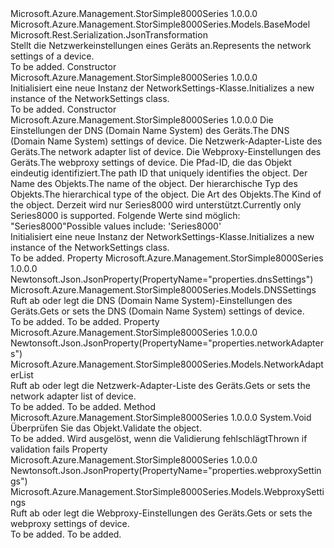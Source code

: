 <Type Name="NetworkSettings" FullName="Microsoft.Azure.Management.StorSimple8000Series.Models.NetworkSettings">
  <TypeSignature Language="C#" Value="public class NetworkSettings : Microsoft.Azure.Management.StorSimple8000Series.Models.BaseModel" />
  <TypeSignature Language="ILAsm" Value=".class public auto ansi beforefieldinit NetworkSettings extends Microsoft.Azure.Management.StorSimple8000Series.Models.BaseModel" />
  <TypeSignature Language="DocId" Value="T:Microsoft.Azure.Management.StorSimple8000Series.Models.NetworkSettings" />
  <TypeSignature Language="VB.NET" Value="Public Class NetworkSettings&#xA;Inherits BaseModel" />
  <TypeSignature Language="F#" Value="type NetworkSettings = class&#xA;    inherit BaseModel" />
  <AssemblyInfo>
    <AssemblyName>Microsoft.Azure.Management.StorSimple8000Series</AssemblyName>
    <AssemblyVersion>1.0.0.0</AssemblyVersion>
  </AssemblyInfo>
  <Base>
    <BaseTypeName>Microsoft.Azure.Management.StorSimple8000Series.Models.BaseModel</BaseTypeName>
  </Base>
  <Interfaces />
  <Attributes>
    <Attribute>
      <AttributeName>Microsoft.Rest.Serialization.JsonTransformation</AttributeName>
    </Attribute>
  </Attributes>
  <Docs>
    <summary>
            <span data-ttu-id="ca2b9-101">Stellt die Netzwerkeinstellungen eines Geräts an.</span><span class="sxs-lookup"><span data-stu-id="ca2b9-101">Represents the network settings of a device.</span></span>
            </summary>
    <remarks>To be added.</remarks>
  </Docs>
  <Members>
    <Member MemberName=".ctor">
      <MemberSignature Language="C#" Value="public NetworkSettings ();" />
      <MemberSignature Language="ILAsm" Value=".method public hidebysig specialname rtspecialname instance void .ctor() cil managed" />
      <MemberSignature Language="DocId" Value="M:Microsoft.Azure.Management.StorSimple8000Series.Models.NetworkSettings.#ctor" />
      <MemberSignature Language="VB.NET" Value="Public Sub New ()" />
      <MemberType>Constructor</MemberType>
      <AssemblyInfo>
        <AssemblyName>Microsoft.Azure.Management.StorSimple8000Series</AssemblyName>
        <AssemblyVersion>1.0.0.0</AssemblyVersion>
      </AssemblyInfo>
      <Parameters />
      <Docs>
        <summary>
            <span data-ttu-id="ca2b9-102">Initialisiert eine neue Instanz der NetworkSettings-Klasse.</span><span class="sxs-lookup"><span data-stu-id="ca2b9-102">Initializes a new instance of the NetworkSettings class.</span></span>
            </summary>
        <remarks>To be added.</remarks>
      </Docs>
    </Member>
    <Member MemberName=".ctor">
      <MemberSignature Language="C#" Value="public NetworkSettings (Microsoft.Azure.Management.StorSimple8000Series.Models.DNSSettings dnsSettings, Microsoft.Azure.Management.StorSimple8000Series.Models.NetworkAdapterList networkAdapters, Microsoft.Azure.Management.StorSimple8000Series.Models.WebproxySettings webproxySettings, string id = null, string name = null, string type = null, Nullable&lt;Microsoft.Azure.Management.StorSimple8000Series.Models.Kind&gt; kind = null);" />
      <MemberSignature Language="ILAsm" Value=".method public hidebysig specialname rtspecialname instance void .ctor(class Microsoft.Azure.Management.StorSimple8000Series.Models.DNSSettings dnsSettings, class Microsoft.Azure.Management.StorSimple8000Series.Models.NetworkAdapterList networkAdapters, class Microsoft.Azure.Management.StorSimple8000Series.Models.WebproxySettings webproxySettings, string id, string name, string type, valuetype System.Nullable`1&lt;valuetype Microsoft.Azure.Management.StorSimple8000Series.Models.Kind&gt; kind) cil managed" />
      <MemberSignature Language="DocId" Value="M:Microsoft.Azure.Management.StorSimple8000Series.Models.NetworkSettings.#ctor(Microsoft.Azure.Management.StorSimple8000Series.Models.DNSSettings,Microsoft.Azure.Management.StorSimple8000Series.Models.NetworkAdapterList,Microsoft.Azure.Management.StorSimple8000Series.Models.WebproxySettings,System.String,System.String,System.String,System.Nullable{Microsoft.Azure.Management.StorSimple8000Series.Models.Kind})" />
      <MemberSignature Language="F#" Value="new Microsoft.Azure.Management.StorSimple8000Series.Models.NetworkSettings : Microsoft.Azure.Management.StorSimple8000Series.Models.DNSSettings * Microsoft.Azure.Management.StorSimple8000Series.Models.NetworkAdapterList * Microsoft.Azure.Management.StorSimple8000Series.Models.WebproxySettings * string * string * string * Nullable&lt;Microsoft.Azure.Management.StorSimple8000Series.Models.Kind&gt; -&gt; Microsoft.Azure.Management.StorSimple8000Series.Models.NetworkSettings" Usage="new Microsoft.Azure.Management.StorSimple8000Series.Models.NetworkSettings (dnsSettings, networkAdapters, webproxySettings, id, name, type, kind)" />
      <MemberType>Constructor</MemberType>
      <AssemblyInfo>
        <AssemblyName>Microsoft.Azure.Management.StorSimple8000Series</AssemblyName>
        <AssemblyVersion>1.0.0.0</AssemblyVersion>
      </AssemblyInfo>
      <Parameters>
        <Parameter Name="dnsSettings" Type="Microsoft.Azure.Management.StorSimple8000Series.Models.DNSSettings" />
        <Parameter Name="networkAdapters" Type="Microsoft.Azure.Management.StorSimple8000Series.Models.NetworkAdapterList" />
        <Parameter Name="webproxySettings" Type="Microsoft.Azure.Management.StorSimple8000Series.Models.WebproxySettings" />
        <Parameter Name="id" Type="System.String" />
        <Parameter Name="name" Type="System.String" />
        <Parameter Name="type" Type="System.String" />
        <Parameter Name="kind" Type="System.Nullable&lt;Microsoft.Azure.Management.StorSimple8000Series.Models.Kind&gt;" />
      </Parameters>
      <Docs>
        <param name="dnsSettings"><span data-ttu-id="ca2b9-103">Die Einstellungen der DNS (Domain Name System) des Geräts.</span><span class="sxs-lookup"><span data-stu-id="ca2b9-103">The DNS (Domain Name System) settings of device.</span></span></param>
        <param name="networkAdapters"><span data-ttu-id="ca2b9-104">Die Netzwerk-Adapter-Liste des Geräts.</span><span class="sxs-lookup"><span data-stu-id="ca2b9-104">The network adapter list of device.</span></span></param>
        <param name="webproxySettings"><span data-ttu-id="ca2b9-105">Die Webproxy-Einstellungen des Geräts.</span><span class="sxs-lookup"><span data-stu-id="ca2b9-105">The webproxy settings of device.</span></span></param>
        <param name="id"><span data-ttu-id="ca2b9-106">Die Pfad-ID, die das Objekt eindeutig identifiziert.</span><span class="sxs-lookup"><span data-stu-id="ca2b9-106">The path ID that uniquely identifies the object.</span></span></param>
        <param name="name"><span data-ttu-id="ca2b9-107">Der Name des Objekts.</span><span class="sxs-lookup"><span data-stu-id="ca2b9-107">The name of the object.</span></span></param>
        <param name="type"><span data-ttu-id="ca2b9-108">Der hierarchische Typ des Objekts.</span><span class="sxs-lookup"><span data-stu-id="ca2b9-108">The hierarchical type of the object.</span></span></param>
        <param name="kind"><span data-ttu-id="ca2b9-109">Die Art des Objekts.</span><span class="sxs-lookup"><span data-stu-id="ca2b9-109">The Kind of the object.</span></span> <span data-ttu-id="ca2b9-110">Derzeit wird nur Series8000 wird unterstützt.</span><span class="sxs-lookup"><span data-stu-id="ca2b9-110">Currently only Series8000 is supported.</span></span> <span data-ttu-id="ca2b9-111">Folgende Werte sind möglich: "Series8000"</span><span class="sxs-lookup"><span data-stu-id="ca2b9-111">Possible values include: 'Series8000'</span></span></param>
        <summary>
            <span data-ttu-id="ca2b9-112">Initialisiert eine neue Instanz der NetworkSettings-Klasse.</span><span class="sxs-lookup"><span data-stu-id="ca2b9-112">Initializes a new instance of the NetworkSettings class.</span></span>
            </summary>
        <remarks>To be added.</remarks>
      </Docs>
    </Member>
    <Member MemberName="DnsSettings">
      <MemberSignature Language="C#" Value="public Microsoft.Azure.Management.StorSimple8000Series.Models.DNSSettings DnsSettings { get; set; }" />
      <MemberSignature Language="ILAsm" Value=".property instance class Microsoft.Azure.Management.StorSimple8000Series.Models.DNSSettings DnsSettings" />
      <MemberSignature Language="DocId" Value="P:Microsoft.Azure.Management.StorSimple8000Series.Models.NetworkSettings.DnsSettings" />
      <MemberSignature Language="VB.NET" Value="Public Property DnsSettings As DNSSettings" />
      <MemberSignature Language="F#" Value="member this.DnsSettings : Microsoft.Azure.Management.StorSimple8000Series.Models.DNSSettings with get, set" Usage="Microsoft.Azure.Management.StorSimple8000Series.Models.NetworkSettings.DnsSettings" />
      <MemberType>Property</MemberType>
      <AssemblyInfo>
        <AssemblyName>Microsoft.Azure.Management.StorSimple8000Series</AssemblyName>
        <AssemblyVersion>1.0.0.0</AssemblyVersion>
      </AssemblyInfo>
      <Attributes>
        <Attribute>
          <AttributeName>Newtonsoft.Json.JsonProperty(PropertyName="properties.dnsSettings")</AttributeName>
        </Attribute>
      </Attributes>
      <ReturnValue>
        <ReturnType>Microsoft.Azure.Management.StorSimple8000Series.Models.DNSSettings</ReturnType>
      </ReturnValue>
      <Docs>
        <summary>
            <span data-ttu-id="ca2b9-113">Ruft ab oder legt die DNS (Domain Name System)-Einstellungen des Geräts.</span><span class="sxs-lookup"><span data-stu-id="ca2b9-113">Gets or sets the DNS (Domain Name System) settings of device.</span></span>
            </summary>
        <value>To be added.</value>
        <remarks>To be added.</remarks>
      </Docs>
    </Member>
    <Member MemberName="NetworkAdapters">
      <MemberSignature Language="C#" Value="public Microsoft.Azure.Management.StorSimple8000Series.Models.NetworkAdapterList NetworkAdapters { get; set; }" />
      <MemberSignature Language="ILAsm" Value=".property instance class Microsoft.Azure.Management.StorSimple8000Series.Models.NetworkAdapterList NetworkAdapters" />
      <MemberSignature Language="DocId" Value="P:Microsoft.Azure.Management.StorSimple8000Series.Models.NetworkSettings.NetworkAdapters" />
      <MemberSignature Language="VB.NET" Value="Public Property NetworkAdapters As NetworkAdapterList" />
      <MemberSignature Language="F#" Value="member this.NetworkAdapters : Microsoft.Azure.Management.StorSimple8000Series.Models.NetworkAdapterList with get, set" Usage="Microsoft.Azure.Management.StorSimple8000Series.Models.NetworkSettings.NetworkAdapters" />
      <MemberType>Property</MemberType>
      <AssemblyInfo>
        <AssemblyName>Microsoft.Azure.Management.StorSimple8000Series</AssemblyName>
        <AssemblyVersion>1.0.0.0</AssemblyVersion>
      </AssemblyInfo>
      <Attributes>
        <Attribute>
          <AttributeName>Newtonsoft.Json.JsonProperty(PropertyName="properties.networkAdapters")</AttributeName>
        </Attribute>
      </Attributes>
      <ReturnValue>
        <ReturnType>Microsoft.Azure.Management.StorSimple8000Series.Models.NetworkAdapterList</ReturnType>
      </ReturnValue>
      <Docs>
        <summary>
            <span data-ttu-id="ca2b9-114">Ruft ab oder legt die Netzwerk-Adapter-Liste des Geräts.</span><span class="sxs-lookup"><span data-stu-id="ca2b9-114">Gets or sets the network adapter list of device.</span></span>
            </summary>
        <value>To be added.</value>
        <remarks>To be added.</remarks>
      </Docs>
    </Member>
    <Member MemberName="Validate">
      <MemberSignature Language="C#" Value="public virtual void Validate ();" />
      <MemberSignature Language="ILAsm" Value=".method public hidebysig newslot virtual instance void Validate() cil managed" />
      <MemberSignature Language="DocId" Value="M:Microsoft.Azure.Management.StorSimple8000Series.Models.NetworkSettings.Validate" />
      <MemberSignature Language="VB.NET" Value="Public Overridable Sub Validate ()" />
      <MemberSignature Language="F#" Value="abstract member Validate : unit -&gt; unit&#xA;override this.Validate : unit -&gt; unit" Usage="networkSettings.Validate " />
      <MemberType>Method</MemberType>
      <AssemblyInfo>
        <AssemblyName>Microsoft.Azure.Management.StorSimple8000Series</AssemblyName>
        <AssemblyVersion>1.0.0.0</AssemblyVersion>
      </AssemblyInfo>
      <ReturnValue>
        <ReturnType>System.Void</ReturnType>
      </ReturnValue>
      <Parameters />
      <Docs>
        <summary>
            <span data-ttu-id="ca2b9-115">Überprüfen Sie das Objekt.</span><span class="sxs-lookup"><span data-stu-id="ca2b9-115">Validate the object.</span></span>
            </summary>
        <remarks>To be added.</remarks>
        <exception cref="T:Microsoft.Rest.ValidationException">
            <span data-ttu-id="ca2b9-116">Wird ausgelöst, wenn die Validierung fehlschlägt</span><span class="sxs-lookup"><span data-stu-id="ca2b9-116">Thrown if validation fails</span></span>
            </exception>
      </Docs>
    </Member>
    <Member MemberName="WebproxySettings">
      <MemberSignature Language="C#" Value="public Microsoft.Azure.Management.StorSimple8000Series.Models.WebproxySettings WebproxySettings { get; set; }" />
      <MemberSignature Language="ILAsm" Value=".property instance class Microsoft.Azure.Management.StorSimple8000Series.Models.WebproxySettings WebproxySettings" />
      <MemberSignature Language="DocId" Value="P:Microsoft.Azure.Management.StorSimple8000Series.Models.NetworkSettings.WebproxySettings" />
      <MemberSignature Language="VB.NET" Value="Public Property WebproxySettings As WebproxySettings" />
      <MemberSignature Language="F#" Value="member this.WebproxySettings : Microsoft.Azure.Management.StorSimple8000Series.Models.WebproxySettings with get, set" Usage="Microsoft.Azure.Management.StorSimple8000Series.Models.NetworkSettings.WebproxySettings" />
      <MemberType>Property</MemberType>
      <AssemblyInfo>
        <AssemblyName>Microsoft.Azure.Management.StorSimple8000Series</AssemblyName>
        <AssemblyVersion>1.0.0.0</AssemblyVersion>
      </AssemblyInfo>
      <Attributes>
        <Attribute>
          <AttributeName>Newtonsoft.Json.JsonProperty(PropertyName="properties.webproxySettings")</AttributeName>
        </Attribute>
      </Attributes>
      <ReturnValue>
        <ReturnType>Microsoft.Azure.Management.StorSimple8000Series.Models.WebproxySettings</ReturnType>
      </ReturnValue>
      <Docs>
        <summary>
            <span data-ttu-id="ca2b9-117">Ruft ab oder legt die Webproxy-Einstellungen des Geräts.</span><span class="sxs-lookup"><span data-stu-id="ca2b9-117">Gets or sets the webproxy settings of device.</span></span>
            </summary>
        <value>To be added.</value>
        <remarks>To be added.</remarks>
      </Docs>
    </Member>
  </Members>
</Type>